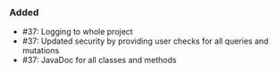 ### Added

- #37: Logging to whole project
- #37: Updated security by providing user checks for all queries and mutations
- #37: JavaDoc for all classes and methods
